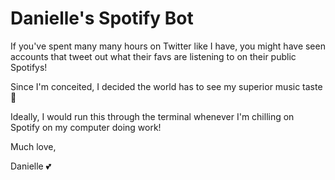 # Danielle's Spotify Bot
If you've spent many many hours on Twitter like I have, you might have seen accounts that tweet out what their favs are listening to on their public Spotifys!

Since I'm conceited, I decided the world has to see my superior music taste 💅

Ideally, I would run this through the terminal whenever I'm chilling on Spotify on my computer doing work!

Much love,

Danielle 💕


